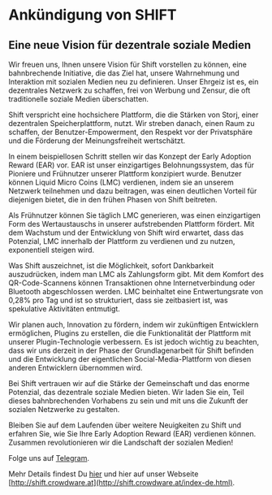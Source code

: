 # Ankündigung von SHIFT
## Eine neue Vision für dezentrale soziale Medien

Wir freuen uns, Ihnen unsere Vision für Shift vorstellen zu können, eine bahnbrechende Initiative, die das Ziel hat, unsere Wahrnehmung und Interaktion mit sozialen Medien neu zu definieren. Unser Ehrgeiz ist es, ein dezentrales Netzwerk zu schaffen, frei von Werbung und Zensur, die oft traditionelle soziale Medien überschatten.

Shift verspricht eine hochsichere Plattform, die die Stärken von Storj, einer dezentralen Speicherplattform, nutzt. Wir streben danach, einen Raum zu schaffen, der Benutzer-Empowerment, den Respekt vor der Privatsphäre und die Förderung der Meinungsfreiheit wertschätzt.

In einem beispiellosen Schritt stellen wir das Konzept der Early Adoption Reward (EAR) vor. EAR ist unser einzigartiges Belohnungssystem, das für Pioniere und Frühnutzer unserer Plattform konzipiert wurde. Benutzer können Liquid Micro Coins (LMC) verdienen, indem sie an unserem Netzwerk teilnehmen und dazu beitragen, was einen deutlichen Vorteil für diejenigen bietet, die in den frühen Phasen von Shift beitreten.

Als Frühnutzer können Sie täglich LMC generieren, was einen einzigartigen Form des Wertaustauschs in unserer aufstrebenden Plattform fördert. Mit dem Wachstum und der Entwicklung von Shift wird erwartet, dass das Potenzial, LMC innerhalb der Plattform zu verdienen und zu nutzen, exponentiell steigen wird.

Was Shift auszeichnet, ist die Möglichkeit, sofort Dankbarkeit auszudrücken, indem man LMC als Zahlungsform gibt. Mit dem Komfort des QR-Code-Scannens können Transaktionen ohne Internetverbindung oder Bluetooth abgeschlossen werden. LMC beinhaltet eine Entwertungsrate von 0,28% pro Tag und ist so strukturiert, dass sie zeitbasiert ist, was spekulative Aktivitäten entmutigt.

Wir planen auch, Innovation zu fördern, indem wir zukünftigen Entwicklern ermöglichen, Plugins zu erstellen, die die Funktionalität der Plattform mit unserer Plugin-Technologie verbessern. Es ist jedoch wichtig zu beachten, dass wir uns derzeit in der Phase der Grundlagenarbeit für Shift befinden und die Entwicklung der eigentlichen Social-Media-Plattform von diesen anderen Entwicklern übernommen wird.

Bei Shift vertrauen wir auf die Stärke der Gemeinschaft und das enorme Potenzial, das dezentrale soziale Medien bieten. Wir laden Sie ein, Teil dieses bahnbrechenden Vorhabens zu sein und mit uns die Zukunft der sozialen Netzwerke zu gestalten.

Bleiben Sie auf dem Laufenden über weitere Neuigkeiten zu Shift und erfahren Sie, wie Sie Ihre Early Adoption Reward (EAR) verdienen können. Zusammen revolutionieren wir die Landschaft der sozialen Medien!

Folge uns auf [Telegram](https://t.me/crowdware).

Mehr Details findest Du [hier](https://github.com/CrowdWare/Shift/blob/main/readme.md) und hier auf unser Webseite [http://shift.crowdware.at](http://shift.crowdware.at/index-de.html).
